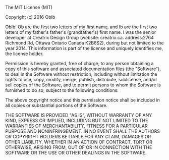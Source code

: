 The MIT License (MIT) 

Copyright (c) 2016 ObIb

ObIb: Ob are the first two letters of my first name, and Ib are the first two letters
of my father's father's (grandfather's) first name. I was the senior developer at Creatrix Design
Group (website: creatrix.ca. address:2764 Richmond Rd, Ottawa Ontario Canada   K2B6S2),  during
but not limited to the year 2014. This information is part of the license and uniquely identifies
me, the license holder.

Permission is hereby granted, free of charge, to any person obtaining a copy of this software and 
associated documentation files (the "Software"), to deal in the Software without restriction,
including without limitation the rights to use, copy, modify, merge, publish, distribute,
sublicense, and/or sell copies of the Software, and to permit persons to whom the Software is
furnished to do so, subject to the following conditions:

The above copyright notice and this permission notice shall be included in all copies or
substantial portions of the Software.

THE SOFTWARE IS PROVIDED "AS IS", WITHOUT WARRANTY OF ANY KIND, EXPRESS OR IMPLIED, INCLUDING BUT
NOT LIMITED TO THE WARRANTIES OF MERCHANTABILITY, FITNESS FOR A PARTICULAR PURPOSE AND
NONINFRINGEMENT. IN NO EVENT SHALL THE AUTHORS OR COPYRIGHT HOLDERS BE LIABLE FOR ANY CLAIM,
DAMAGES OR OTHER LIABILITY, WHETHER IN AN ACTION OF CONTRACT, TORT OR OTHERWISE, ARISING FROM, OUT
OF OR IN CONNECTION WITH THE SOFTWARE OR THE USE OR OTHER DEALINGS IN THE SOFTWARE.